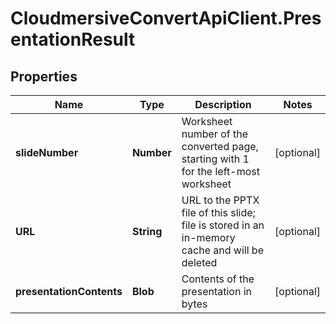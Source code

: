# CloudmersiveConvertApiClient.PresentationResult

## Properties
Name | Type | Description | Notes
------------ | ------------- | ------------- | -------------
**slideNumber** | **Number** | Worksheet number of the converted page, starting with 1 for the left-most worksheet | [optional] 
**URL** | **String** | URL to the PPTX file of this slide; file is stored in an in-memory cache and will be deleted | [optional] 
**presentationContents** | **Blob** | Contents of the presentation in bytes | [optional] 


